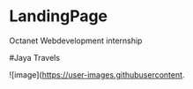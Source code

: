 # LandingPage
Octanet Webdevelopment internship

#Jaya Travels

![image](https://user-images.githubusercontent.
